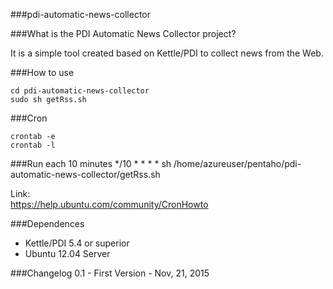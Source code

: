 ###pdi-automatic-news-collector

###What is the PDI Automatic News Collector project?

It is a simple tool created based on Kettle/PDI to collect news from the Web.

###How to use
```
cd pdi-automatic-news-collector
sudo sh getRss.sh
```

###Cron

```
crontab -e
crontab -l
```

###Run each 10 minutes
*/10 * * * * sh /home/azureuser/pentaho/pdi-automatic-news-collector/getRss.sh

Link:<BR>
https://help.ubuntu.com/community/CronHowto<BR>

###Dependences
* Kettle/PDI 5.4 or superior
* Ubuntu 12.04 Server

###Changelog
0.1 - First Version - Nov, 21, 2015

